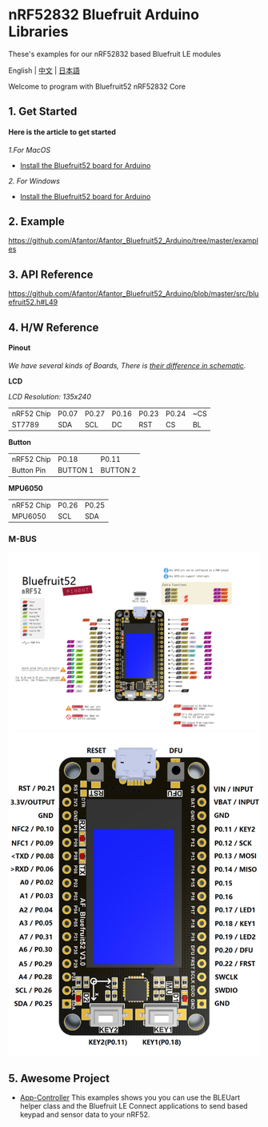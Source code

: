 # nRF52832 Bluefruit Arduino Libraries

 These's examples for our nRF52832 based Bluefruit LE modules

English | [中文](docs/getting_started_cn.md) | [日本語](docs/getting_started_ja.md)

Welcome to program with Bluefruit52 nRF52832 Core

## 1. Get Started

#### Here is the article to get started

*1.For MacOS*

* [Install the Bluefruit52 board for Arduino](https://www.afantor.cc/nRF52_bluefruit_Learning_Guide.html#arduino-bsp-setup)

*2. For Windows*

* [Install the Bluefruit52 board for Arduino](https://github.com/Afantor/Afantor_Bluefruit52_Arduino/tree/master/docs/getting_started_setting.md) 


## 2. Example

https://github.com/Afantor/Afantor_Bluefruit52_Arduino/tree/master/examples

## 3. API Reference

https://github.com/Afantor/Afantor_Bluefruit52_Arduino/blob/master/src/bluefruit52.h#L49

## 4. H/W Reference

#### Pinout

*We have several kinds of Boards, There is [their difference in schematic](https://github.com/Afantor/Afantor_Bluefruit52_Arduino/tree/master/docs/hardware).*

**LCD**

*LCD Resolution: 135x240*

<table>
 <tr><td>nRF52 Chip</td><td>P0.07</td><td>P0.27</td><td>P0.16</td><td>P0.23</td><td>P0.24</td><td>~CS</td></tr>
 <tr><td>ST7789</td><td>SDA</td><td>SCL</td><td>DC</td><td>RST</td><td>CS</td><td>BL</td></tr>

</table>

**Button**

<table>
 <tr><td>nRF52 Chip</td><td>P0.18</td><td>P0.11</td></tr>
 <tr><td>Button Pin</td><td>BUTTON 1</td><td>BUTTON 2</td></tr>
</table>

**MPU6050**

<table>
 <tr><td>nRF52 Chip</td><td>P0.26</td><td>P0.25</td></tr>
 <tr><td>MPU6050</td><td>SCL</td><td>SDA</td></tr>
</table>


### M-BUS
![image](docs/images/Bluefruit52_Pinconfig.png)
![image](docs/images/Bluefruit52_Pinout.png)

## 5. Awesome Project

* [App-Controller](https://github.com/Afantor/Afantor_Bluefruit52_Arduino/tree/master/examples/Peripheral/controller)  This examples shows you you can use the BLEUart helper class and the Bluefruit LE Connect applications to send based keypad and sensor data to your nRF52.